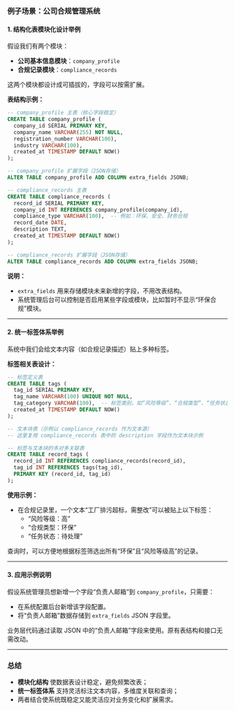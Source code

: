 ### 例子场景：公司合规管理系统

#### 1. 结构化表模块化设计举例

假设我们有两个模块：

- **公司基本信息模块**：`company_profile`
- **合规记录模块**：`compliance_records`

这两个模块都设计成可插拔的，字段可以按需扩展。

**表结构示例：**

```sql
-- company_profile 主表（核心字段稳定）
CREATE TABLE company_profile (
  company_id SERIAL PRIMARY KEY,
  company_name VARCHAR(255) NOT NULL,
  registration_number VARCHAR(100),
  industry VARCHAR(100),
  created_at TIMESTAMP DEFAULT NOW()
);

-- company_profile 扩展字段（JSON存储）
ALTER TABLE company_profile ADD COLUMN extra_fields JSONB;

-- compliance_records 主表
CREATE TABLE compliance_records (
  record_id SERIAL PRIMARY KEY,
  company_id INT REFERENCES company_profile(company_id),
  compliance_type VARCHAR(100),  -- 例如：环保、安全、财务合规
  record_date DATE,
  description TEXT,
  created_at TIMESTAMP DEFAULT NOW()
);

-- compliance_records 扩展字段（JSON存储）
ALTER TABLE compliance_records ADD COLUMN extra_fields JSONB;
```

**说明：**

- `extra_fields` 用来存储模块未来新增的字段，不用改表结构。
- 系统管理后台可以控制是否启用某些字段或模块，比如暂时不显示“环保合规”模块。

------

#### 2. 统一标签体系举例

系统中我们会给文本内容（如合规记录描述）贴上多种标签。

**标签相关表设计：**

```sql
-- 标签定义表
CREATE TABLE tags (
  tag_id SERIAL PRIMARY KEY,
  tag_name VARCHAR(100) UNIQUE NOT NULL,
  tag_category VARCHAR(100),  -- 标签类别，如“风险等级”、“合规类型”、“任务状态”
  created_at TIMESTAMP DEFAULT NOW()
);

-- 文本块表（示例以 compliance_records 作为文本源）
-- 这里复用 compliance_records 表中的 description 字段作为文本块示例

-- 标签与文本块的多对多关联表
CREATE TABLE record_tags (
  record_id INT REFERENCES compliance_records(record_id),
  tag_id INT REFERENCES tags(tag_id),
  PRIMARY KEY (record_id, tag_id)
);
```

**使用示例：**

- 在合规记录里，一个文本“工厂排污超标，需整改”可以被贴上以下标签：
  - “风险等级：高”
  - “合规类型：环保”
  - “任务状态：待处理”

查询时，可以方便地根据标签筛选出所有“环保”且“风险等级高”的记录。

------

#### 3. 应用示例说明

假设系统管理员想新增一个字段“负责人邮箱”到 `company_profile`，只需要：

- 在系统配置后台新增该字段配置。
- 将“负责人邮箱”数据存储到 `extra_fields` JSON 字段里。

业务层代码通过读取 JSON 中的“负责人邮箱”字段来使用。原有表结构和接口无需改动。

------

### 总结

- **模块化结构** 使数据表设计稳定，避免频繁改表；
- **统一标签体系** 支持灵活标注文本内容，多维度关联和查询；
- 两者结合使系统既稳定又能灵活应对业务变化和扩展需求。

